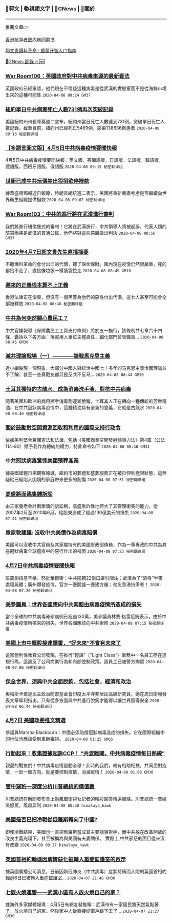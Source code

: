 ###  [:eagle:郭文](https://github.com/ourhimalayas/txt) | [:books:視頻文字](https://github.com/ourhimalayas/txt/blob/master/content/README.md) | [:newspaper:GNews](https://github.com/ourhimalayas/txt/blob/master/content/gnews/README.md) | [:pray:關於](https://github.com/ourhimalayas/home/tree/master/about)
---

推薦文章:point_right:

[香港抗争者致内地同胞书](https://github.com/ourhimalayas/news/blob/master/2019/08/a_letter_from_the_hong_kong_people.md)

[郭文贵爆料革命 · 启蒙开智入门指南](https://github.com/ourhimalayas/txt/issues/1)

[:newspaper:GNews 節錄 :fire: :new:](https://github.com/ourhimalayas/txt/blob/master/content/gnews/README.md) 



### [War Room106：英國政府對中共病毒來源的最新看法](/content/gnews/1/README.md)

英國政府已經承認，他們現在不懷疑這種病毒是從武漢的實驗室而不是從海鮮市場出來的這種可能性  `2020-04-08 09:24 GM37`

### [紐約單日中共病毒死亡人數731例再次突破記錄](/content/gnews/2/README.md)

美國紐約州州長庫莫週二宣布，紐約州當日死亡人數達到731例，突破單日死亡人數記錄。截至目前，紐約州已經死亡5489例，感染138836例患者  `2020-04-08 09:16 秘密翻译组`

### [【多語言圖文版】4月5日中共病毒疫情要聞快報](/content/gnews/3/README.md)

4月5日中共病毒疫情要聞快報：英文版，芬蘭語版，日語版，法語版，韓語版，德語版，西班牙語版，俄語版  `2020-04-08 09:15 秘密翻译组`

### [世衛已成中共玩偶美出狠招欲停撥款](/content/gnews/4/README.md)

據華盛頓郵報近日報導，特朗普總統週二表示，美國將重新嚴肅考慮是否繼續向世界衛生組織提供撥款  `2020-04-08 09:02 秘密翻译组`

### [War Room103：中共的罪行將在武漢進行審判](/content/gnews/5/README.md)

我們將進行紐倫堡式的審判！它將在武漢進行，中共領導人將被起訴，代表人類的陪審團將是武漢的普通公民，他們將對這些惡魔做出判決  `2020-04-08 08:56 GM37`

### [2020年4月7日郭文貴先生直播摘要](/content/gnews/6/README.md)

不聽爆料革命的會付出血的代價，聽了保命保財。國內現在疫情仍然很嚴重，死的都抬不走了，直接像垃圾一樣裝袋拉走  `2020-04-08 08:49 GM10`

### [遲來的正義根本算不上正義](/content/gnews/7/README.md)

香港法律正在淪喪，但沒有一個黑警為他們的惡性付出代價。這七人甚至可能會全部被釋放  `2020-04-08 08:48 秘密翻译组`

### [中共為何突然關心農民工？](/content/gnews/8/README.md)

中共官媒報導《保障農民工工資支付條例》將於五一施行，該條例共七章六十四條，囊括以下各方面：落實用人單位主體責任，細化部門監管職責...  `2020-04-08 08:45 GM30`

### [滅共理論戰場（⼀）————論戰馬克思主義](/content/gnews/9/README.md)

近⼩編髮現⼀個現象，⼤部分中國⼈對統治中國七⼗多年的⻢克思主義治國理論並不了解。甚⾄⼀些真戰友都只是反共不反⻢...  `2020-04-08 08:44 GM30`

### [土耳其獨特的古龍水，成為消毒洗手液，對抗中共病毒](/content/gnews/10/README.md)

隨著美國和歐洲的商用擦手消毒劑逐漸脫銷，土耳其人正在轉向一種傳統的芳香精油，在中共冠狀病毒疫情中，這種精油具有全新的意義，它就是古龍水  `2020-04-08 08:40 秘密翻译组`

### [關於鼓勵對空間資源回收和利用的國際支持行政令](/content/gnews/11/README.md)

依據美利堅合眾國憲法和法律，包括《美國商業空間發射競爭力法》第4篇（公法114-90）賦予我作為總統的權力，特此命令如下  `2020-04-08 08:38 GM31`

### [中共冠狀病毒驚悚美國殯葬產業](/content/gnews/12/README.md)

據美國媒體市場觀察報導，紐約市的葬禮和墓葬服務正在被拉伸到極限狀態。這無疑給已經陷入困境的家庭帶來更多的創傷  `2020-04-08 07:51 秘密翻译组`

### [高盛將面臨集體訴訟](/content/gnews/13/README.md)

由三家養老金計劃牽頭的訴訟稱，高盛欺詐性地誇大了其管理衝突的能力，從2007年2月至2010年6月，給股東造成了超過130億美元的損失  `2020-04-08 07:41 秘密翻译组`

### [章家敦建議: 沒收中共美債作為病毒賠償](/content/gnews/14/README.md)

美國可以沒收中共官員及其家屬持有的美國財政部債務，作為一黨專政的中共為其在冠狀病毒全球瘟疫中的惡行作出的補償  `2020-04-08 07:23 秘密翻译组`

### [4月7日中共病毒疫情要聞快報](/content/gnews/15/README.md)

班農劍指基辛格，怒批華爾街；中共囤積22億口罩引關注；武漢為了“清零”半夜處理屍體；廣州爆發疫情，官方一邊闢謠一邊建方艙；勿忘香港抗爭者！  `2020-04-08 07:20 秘密翻译组`

### [美參議員：世界各國應向中共索賠由病毒疫情所造成的損失](/content/gnews/16/README.md)

當今全球的中共病毒確珍病例已超過130萬，美參議員林賽·格雷厄姆表示，由於中共病毒疫情所帶來的損失，世界各國應該向中共索賠  `2020-04-08 07:15 秘密翻译组`

### [美國上市中概股接連爆雷，“好未來”不會有未來了](/content/gnews/17/README.md)

這家營利性教育公司發現，在推行“輕課”（“Light Class”）業務中一名員工存在違規行為，這違反了公司商業行為和內部控制政策。該員工已被警方拘留  `2020-04-08 07:06 秘密翻译组`

### [保全世界，須與中共全面脫鉤，包括社會，經濟和政治](/content/gnews/18/README.md)

奧帕斯卡爾是民主政治防禦基金會印度太平洋非居民高級研究員，她在周日衛報發表文章犀利指出，只有從多方面與中共進行脫鉤才能得以讓世界獲得安全  `2020-04-08 06:44 秘密翻译组`

### [4月7日 美國政要推文精選](/content/gnews/19/README.md)

參議員Marsha Blackburn：中國必須賠償冠狀病毒造成的損失。它在國際組織中的地位也應該受到重新審視。  `2020-04-08 01:25 GM65`

### [行動起來！收集證據起訴CCP！ “共渡難關，中共病毒疫情每日熱線”](/content/gnews/20/README.md)

親愛的戰友們！中共病毒疫情震動全球！此時的我們，唯有相助相扶，共同面對疫情，一起一個方向，就是要控制疫情，消滅疫情！  `2020-04-08 01:08 GM30`

### [管中窺豹—深度分析川普總統的價值觀](/content/gnews/21/README.md)

川普總統在新聞發布會上對鳳凰衛視女記者的精彩回答傳遍網絡。川普總統一貫嬉笑怒罵，風趣犀利  `2020-04-08 00:30 himalaya_hawk`

### [美國是否已把冷戰從俄羅斯轉向了中國?](/content/gnews/22/README.md)

即使冷戰結束，美國也一直把俄羅斯當成其主要競爭對手，而中共躲在改革開放的改良主義光環下，甚至被稱為與美國有夫妻關係。 實際上,中共邪惡的面目從來沒有改變  `2020-04-08 00:27 himalaya_hawk`

### [英國首相約翰遜因病情惡化被轉入重症監護室的啟示](/content/gnews/23/README.md)

據英國廣播公司消息，日前因新冠肺炎（中共病毒）症狀持續而入院的英國首相約翰遜6日已被轉入重症監護室...  `2020-04-07 21:48 GM30`

### [七談火燒連營——武漢小區有人放火燒自己的家？](/content/gnews/24/README.md)

據海外多家媒體報導：4月5日有網友發推稱：武漢市有一家居民將天然氣點著了，放火燒自己的家。然後家中人從直接從窗戶跳下去了...  `2020-04-07 21:27 GM30`

